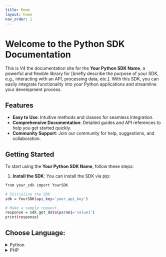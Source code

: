 ```yaml
---
title: Home
layout: home
nav_order: 1
---
```


# Welcome to the Python SDK Documentation

This is V4 the documentation site for the **Your Python SDK Name**, a powerful and flexible library for [briefly describe the purpose of your SDK, e.g., interacting with an API, processing data, etc.]. With this SDK, you can easily integrate functionality into your Python applications and streamline your development process.

## Features

- **Easy to Use**: Intuitive methods and classes for seamless integration.
- **Comprehensive Documentation**: Detailed guides and API references to help you get started quickly.
- **Community Support**: Join our community for help, suggestions, and collaboration.

## Getting Started

To start using the **Your Python SDK Name**, follow these steps:

1. **Install the SDK**:
   You can install the SDK via pip:

```bash
from your_sdk import YourSDK

# Initialize the SDK
sdk = YourSDK(api_key='your_api_key')

# Make a sample request
response = sdk.get_data(param1='value1')
print(response)

```

## Choose Language:

<details>
<summary>Python</summary>

```python
def hello():
    print("Hello, World!")
```

</details> <details> <summary>PHP</summary>


```php
<?php
echo "Hello, World!";
?>
```

</details>
